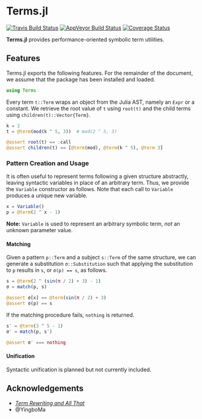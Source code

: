 # Terms.jl

[![Travis Build Status](https://travis-ci.com/HarrisonGrodin/Terms.jl.svg?branch=master)](https://travis-ci.com/HarrisonGrodin/Terms.jl)
[![AppVeyor Build Status](https://ci.appveyor.com/api/projects/status/rtaksxe4wu0j6xqv/branch/master?svg=true)](https://ci.appveyor.com/project/HarrisonGrodin/terms-jl/branch/master)
[![Coverage Status](https://coveralls.io/repos/github/HarrisonGrodin/Terms.jl/badge.svg?branch=master)](https://coveralls.io/github/HarrisonGrodin/Terms.jl?branch=master)

**Terms.jl** provides performance-oriented symbolic term utilities.


## Features

Terms.jl exports the following features. For the remainder of the document, we assume that the package has been installed and loaded.

```julia
using Terms
```

Every term `t::Term` wraps an object from the Julia AST, namely an `Expr` or a constant. We retrieve the root value of `t` using `root(t)` and the child terms using `children(t)::Vector{Term}`.

```julia
k = 2
t = @term(mod(k ^ 5, 3))  # mod(2 ^ 5, 3)

@assert root(t) == :call
@assert children(t) == [@term(mod), @term(k ^ 5), @term 3]
```


### Pattern Creation and Usage

It is often useful to represent terms following a given structure abstractly, leaving syntactic variables in place of an arbitrary term. Thus, we provide the `Variable` constructor as follows. Note that each call to `Variable` produces a unique new variable.

```julia
x = Variable()
p = @term(2 ^ x - 1)
```

**Note:** `Variable` is used to represent an arbitrary symbolic term, *not* an unknown parameter value.

#### Matching

Given a pattern `p::Term` and a subject `s::Term` of the same structure, we can generate a substitution `σ::Substitution` such that applying the substitution to `p` results in `s`, or `σ(p) == s`, as follows.

```julia
s = @term(2 ^ (sin(π / 2) + 3) - 1)
σ = match(p, s)

@assert σ[x] == @term(sin(π / 2) + 3)
@assert σ(p) == s
```

If the matching procedure fails, `nothing` is returned.

```julia
s′ = @term(3 ^ 5 - 1)
σ′ = match(p, s′)

@assert σ′ === nothing
```

#### Unification

Syntactic unification is planned but not currently included.


## Acknowledgements
- [*Term Rewriting and All That*](https://www21.in.tum.de/~nipkow/TRaAT/)
- @YingboMa
